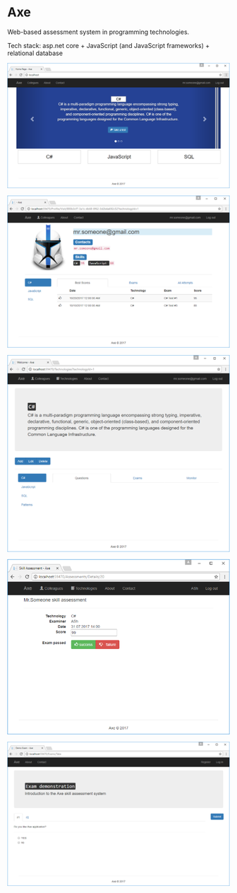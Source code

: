 # Axe

Web-based assessment system in programming technologies. 

Tech stack: asp.net core + JavaScript (and JavaScript frameworks) + relational database

![](https://github.com/AleksandrSharykin/Axe/blob/master/screenshots/HomePage.png)

![](https://github.com/AleksandrSharykin/Axe/blob/master/screenshots/Profile.png)

![](https://github.com/AleksandrSharykin/Axe/blob/master/screenshots/TechsTasksIndex.png)

![](https://github.com/AleksandrSharykin/Axe/blob/master/screenshots/SkillAssessment.png)

![](https://github.com/AleksandrSharykin/Axe/blob/master/screenshots/ExamDemo.png)
